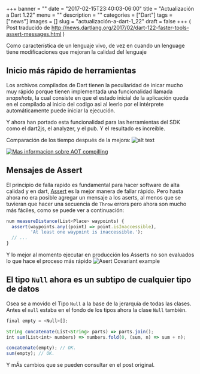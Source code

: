 +++
banner = ""
date = "2017-02-15T23:40:03-06:00"
title = "Actualización a Dart 1.22"
menu = ""
description = ""
categories = ["Dart"]
tags = ["news"]
images = []
slug = "actualización-a-dart-1_22"
draft = false
+++
( Post traducido de http://news.dartlang.org/2017/02/dart-122-faster-tools-assert-messages.html )

Como característica de un lenguaje vivo, de vez en cuando un lenguage tiene modificaciones que mejoran la calidad del lenguaje

## Inicio más rápido de herramientas 
Los archivos compilados de Dart tienen la peculiaridad de inicar mucho muy rápido porque tienen implementada una funcionalidad llamada _snapshots_, la cual consiste en que el estado inicial de la aplicación queda en el compilado al inicio del codigo asi al leerlo por el intérprete automáticamente puede iniciar la ejecución. 
 
Y ahora han portado esta funcionalidad para las herramientas del SDK como el dart2js, el analyzer, y el pub. Y el resultado es increíble.
 
Comparación de los tiempo después de la mejora:
![alt text](/images/chart001.png "Chart de las mejoras")

[![Mas informacion sobre AOT compilling](http://img.youtube.com/vi/lqE4u8s8Iik/0.jpg)](http://www.youtube.com/watch?v=lqE4u8s8Iik)

## Mensajes de Assert
El principio de falla rapido es fundamental para hacer software de alta calidad y en dart, [Assert](https://www.dartlang.org/guides/language/language-tour#assert) 
es la mejor manera de fallar rápido. Pero hasta ahora no era posible agregar un mensaje a los aserts, al menos que se tuvieran que hacer una secuencia de `Throw` errors
pero ahora son mucho más fáciles, como se puede ver a continuación:

```javascript
num measureDistance(List<Place> waypoints) {
  assert(waypoints.any((point) => point.isInaccessible),
         'At least one waypoint is inaccessible.');
  // ...
}
```

Y lo mejor al momento ejecutar en producción los Asserts no son evaluados lo que hace el proceso más rápido
![Asert Covariant example](/images/realease-1.22.gif "Asert Covariant example")

## El tipo `Null` ahora es un subtipo de cualquier tipo de datos
 
Osea se a movido el Tipo `Null` a la base de la jerarquía de todas las clases. Antes el `null` estaba en el fondo de los tipos ahora la clase `Null` también.

```javascript
final empty = <Null>[];

String concatenate(List<String> parts) => parts.join();
int sum(List<int> numbers) => numbers.fold(0, (sum, n) => sum + n);

concatenate(empty); // OK.
sum(empty); // OK.
```

Y mÁs cambios que se pueden consultar en el post original.